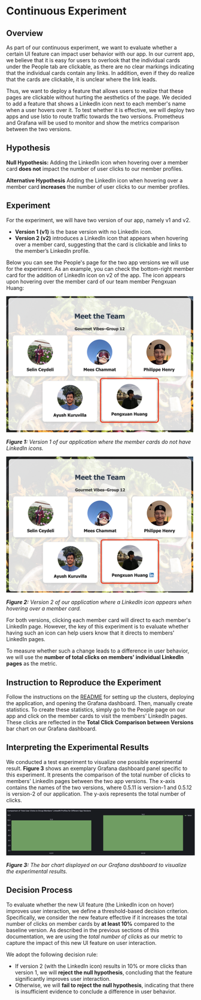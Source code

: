 # Continuous Experiment

## Overview

As part of our continuous experiment, we want to evaluate whether a certain UI feature can impact user behavior with our app. In our current app, we believe that it is easy for users to overlook that the individual cards under the People tab are clickable, as there are no clear markings indicating that the individual cards contain any links. In addition, even if they do realize that the cards are clickable, it is unclear where the link leads.

Thus, we want to deploy a feature that allows users to realize that these pages are clickable without hurting the aesthetics of the page. We decided to add a feature that shows a LinkedIn icon next to each member's name when a user hovers over it. To test whether it is effective, we will deploy two apps and use Istio to route traffic towards the two versions. Prometheus and Grafana will be used to monitor and show the metrics comparison between the two versions.

## Hypothesis

**Null Hypothesis:** Adding the LinkedIn icon when hovering over a member card **does not** impact the number of user clicks to our member profiles.

**Alternative Hypothesis** Adding the LinkedIn icon when hovering over a member card **increases** the number of user clicks to our member profiles.

## Experiment

For the experiment, we will have two version of our app, namely v1 and v2.

- **Version 1 (v1)** is the base version with no LinkedIn icon.
- **Version 2 (v2)** introduces a LinkedIn icon that appears when hovering over a member card, suggesting that the card is clickable and links to the member’s LinkedIn profile.

Below you can see the People's page for the two app versions we will use for the experiment. As an example, you can check the bottom-right member card for the addition of LinkedIn icon on v2 of the app. The icon appears upon hovering over the member card of our team member Pengxuan Huang:

<img src="imgs/Experiment-without-linkedin-example.png" alt="Grouped bar chart" title="Grouped bar chart" width="500"/>

_**Figure 1:** Version 1 of our application where the member cards do not have LinkedIn icons._

<img src="imgs/Experiment-example.png" alt="Grouped bar chart" title="Grouped bar chart" width="500"/>

_**Figure 2:** Version 2 of our application where a LinkedIn icon appears when hovering over a member card._

For both versions, clicking each member card will direct to each member's LinkedIn page. However, the key of this experiment is to evaluate whether having such an icon can help users know that it directs to members' LinkedIn pages.

To measure whether such a change leads to a difference in user behavior, we will use the **number of total clicks on members' individual LinkedIn pages** as the metric.

## Instruction to Reproduce the Experiment

Follow the instructions on the [README](https://github.com/remla25-team12/operation/blob/main/README.md) for setting up the clusters, deploying the application, and opening the Grafana dashboard. Then, manually create statistics. To create these statistics, simply go to the People page on our app and click on the member cards to visit the members' LinkedIn pages. These clicks are reflected in the **Total Click Comparison between Versions** bar chart on our Grafana dashboard.

## Interpreting the Experimental Results

We conducted a test experiment to visualize one possible experimental result. **Figure 3** shows an exemplary Grafana dashboard panel specific to this experiment. It presents the comparison of the total number of clicks to members' LinkedIn pages between the two app versions. The x-axis contains the names of the two versions, where 0.5.11 is version-1 and 0.5.12 is version-2 of our application. The y-axis represents the total number of clicks.

![Pie chart screenshot](imgs/cont-exp-example-plot.png "Grouped bar chart")

_**Figure 3:** The bar chart displayed on our Grafana dashboard to visualize the experimental results._

## Decision Process

To evaluate whether the new UI feature (the LinkedIn icon on hover) improves user interaction, we define a threshold-based decision criterion. Specifically, we consider the new feature effective if it increases the total number of clicks on member cards by **at least 10%** compared to the baseline version. As described in the previous sections of this documentation, we are using the *total number of clicks* as our metric to capture the impact of this new UI feature on user interaction.

We adopt the following decision rule:

- If version 2 (with the LinkedIn icon) results in 10% or more clicks than version 1, we will **reject the null hypothesis**, concluding that the feature significantly improves user interaction.
- Otherwise, we will **fail to reject the null hypothesis**, indicating that there is insufficient evidence to conclude a difference in user behavior.
